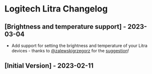 # Logitech Litra Changelog

## [Brightness and temperature support] - 2023-03-04

- Add support for setting the brightness and temperature of your Litra devices - thanks to [@zalewskigrzegorz](https://github.com/zalewskigrzegorz) for the [suggestion](https://github.com/raycast/extensions/issues/5101)!

## [Initial Version] - 2023-02-11
